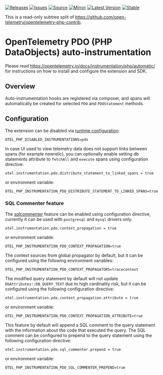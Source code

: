 [![Releases](https://img.shields.io/badge/releases-purple)](https://github.com/opentelemetry-php/contrib-auto-pdo/releases)
[![Issues](https://img.shields.io/badge/issues-pink)](https://github.com/open-telemetry/opentelemetry-php/issues)
[![Source](https://img.shields.io/badge/source-contrib-green)](https://github.com/open-telemetry/opentelemetry-php-contrib/tree/main/src/Instrumentation/PDO)
[![Mirror](https://img.shields.io/badge/mirror-opentelemetry--php--contrib-blue)](https://github.com/opentelemetry-php/contrib-auto-pdo)
[![Latest Version](http://poser.pugx.org/open-telemetry/opentelemetry-auto-pdo/v/unstable)](https://packagist.org/packages/open-telemetry/opentelemetry-auto-pdo/)
[![Stable](http://poser.pugx.org/open-telemetry/opentelemetry-auto-pdo/v/stable)](https://packagist.org/packages/open-telemetry/opentelemetry-auto-pdo/)

This is a read-only subtree split of https://github.com/open-telemetry/opentelemetry-php-contrib.

# OpenTelemetry PDO (PHP DataObjects) auto-instrumentation

Please read https://opentelemetry.io/docs/instrumentation/php/automatic/ for instructions on how to
install and configure the extension and SDK.

## Overview
Auto-instrumentation hooks are registered via composer, and spans will automatically be created for
selected `PDO` and `PDOStatement` methods.

## Configuration

The extension can be disabled via [runtime configuration](https://opentelemetry.io/docs/instrumentation/php/sdk/#configuration):

```shell
OTEL_PHP_DISABLED_INSTRUMENTATIONS=pdo
```
                     
In case UI used to view telemetry data does not support links between spans (for example newrelic),
you can optionally enable setting db statements attribute to `fetchAll` and `execute` spans using 
configuration directive:
```
otel.instrumentation.pdo.distribute_statement_to_linked_spans = true
```
or environment variable:
```shell
OTEL_PHP_INSTRUMENTATION_PDO_DISTRIBUTE_STATEMENT_TO_LINKED_SPANS=true
```

### SQL Commenter feature
The [sqlcommenter](https://opentelemetry.io/docs/specs/semconv/database/database-spans/#sql-commenter) feature can be enabled using configuration directive, currently it can be used with `postgresql` and `mysql` drivers only.
```
otel.instrumentation.pdo.context_propagation = true
```
or environment variable:
```shell
OTEL_PHP_INSTRUMENTATION_PDO_CONTEXT_PROPAGATION=true
```

The context sources from global propagator by default, but it can be configured using the following environment variables:
```shell
OTEL_PHP_INSTRUMENTATION_PDO_CONTEXT_PROPAGATORS=tracecontext
```

The modified query statement by default will not update `DbAttributes::DB_QUERY_TEXT` due to high cardinality risk, but it can be configured using the following configuration directive:
```
otel.instrumentation.pdo.context_propagation.attribute = true
```
or environment variable:
```shell
OTEL_PHP_INSTRUMENTATION_PDO_CONTEXT_PROPAGATION_ATTRIBUTE=true
```

This feature by default will append a SQL comment to the query statement with the information about the code that executed the query.
The SQL comment can be configured to prepend to the query statement using the following configuration directive:
```
otel.instrumentation.pdo.sql_commenter.prepend = true
```
or environment variable:
```shell
OTEL_PHP_INSTRUMENTATION_PDO_SQL_COMMENTER_PREPEND=true
```